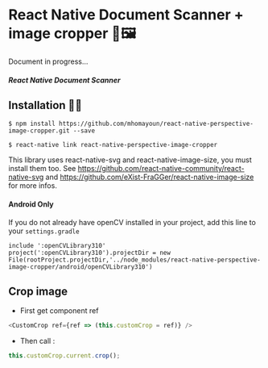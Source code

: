 # React Native Document Scanner + image cropper 📐🖼

Document in progress...

##### React Native Document Scanner

## Installation 🚀🚀

`$ npm install https://github.com/mhomayoun/react-native-perspective-image-cropper.git --save`

`$ react-native link react-native-perspective-image-cropper`

This library uses react-native-svg and react-native-image-size, you must install them too. See https://github.com/react-native-community/react-native-svg and https://github.com/eXist-FraGGer/react-native-image-size for more infos.

#### Android Only

If you do not already have openCV installed in your project, add this line to your `settings.gradle`

```
include ':openCVLibrary310'
project(':openCVLibrary310').projectDir = new File(rootProject.projectDir,'../node_modules/react-native-perspective-image-cropper/android/openCVLibrary310')
```

## Crop image

- First get component ref

```javascript
<CustomCrop ref={ref => (this.customCrop = ref)} />
```

- Then call :

```javascript
this.customCrop.current.crop();
```
